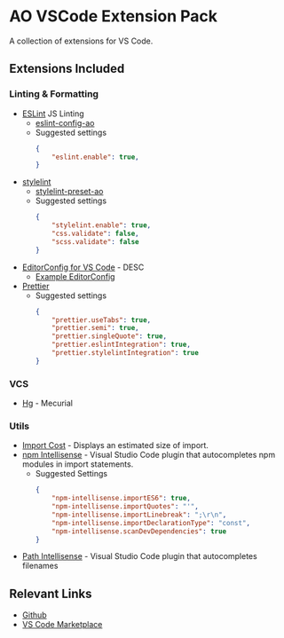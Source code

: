 # AO VSCode Extension Pack

A collection of extensions for VS Code.

## Extensions Included

### Linting & Formatting

* [ESLint](https://marketplace.visualstudio.com/items?itemName=dbaeumer.vscode-eslint) JS Linting
  * [eslint-config-ao](https://www.npmjs.com/package/eslint-config-ao)
  * Suggested settings
    ```json
    {
        "eslint.enable": true,
    }
    ```
* [stylelint](https://marketplace.visualstudio.com/items?itemName=shinnn.stylelint)
  * [stylelint-preset-ao](https://www.npmjs.com/package/stylelint-preset-ao)
  * Suggested settings
    ```json
    {
        "stylelint.enable": true,
        "css.validate": false,
        "scss.validate": false
    }
    ```
* [EditorConfig for VS Code](https://marketplace.visualstudio.com/items?itemName=EditorConfig.editorconfig) - DESC
  * [Example EditorConfig](https://github.com/AORetail/ao-vscode-extensionpack/.editorconfig)
* [Prettier](https://marketplace.visualstudio.com/items?itemName=esbenp.prettier-vscode)
  * Suggested settings
    ```json
    {
        "prettier.useTabs": true,
        "prettier.semi": true,
        "prettier.singleQuote": true,
        "prettier.eslintIntegration": true,
        "prettier.stylelintIntegration": true
    }
    ```

### VCS

* [Hg](https://marketplace.visualstudio.com/items?itemName=mrcrowl.hg) - Mecurial

### Utils

* [Import Cost](https://marketplace.visualstudio.com/items?itemName=wix.vscode-import-cost) - Displays an estimated size of import.
* [npm Intellisense](https://marketplace.visualstudio.com/items?itemName=christian-kohler.npm-intellisense) - Visual Studio Code plugin that autocompletes npm modules in import statements.
  * Suggested Settings
    ```json
    {
        "npm-intellisense.importES6": true,
        "npm-intellisense.importQuotes": "'",
        "npm-intellisense.importLinebreak": ";\r\n",
        "npm-intellisense.importDeclarationType": "const",
        "npm-intellisense.scanDevDependencies": true
    }
    ```
* [Path Intellisense](https://marketplace.visualstudio.com/items?itemName=christian-kohler.path-intellisense) - Visual Studio Code plugin that autocompletes filenames

## Relevant Links

* [Github](ttps://github.com/AORetail/ao-vscode-extensionpack)
* [VS Code Marketplace](https://marketplace.visualstudio.com/items?itemName=aoretail.ao-vscode-extensionpack)

